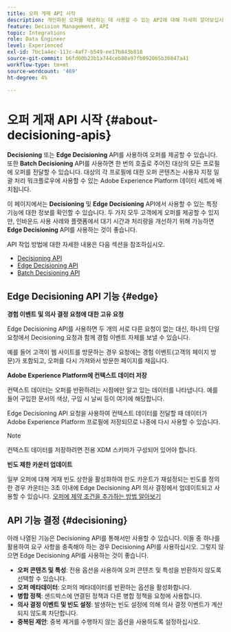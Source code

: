 ```yaml
---
title: 오퍼 게재 API 시작
description: 개인화된 오퍼를 제공하는 데 사용할 수 있는 API에 대해 자세히 알아보십시오.
feature: Decision Management, API
topic: Integrations
role: Data Engineer
level: Experienced
exl-id: 7bc1a4ec-113c-4af7-b549-ee17b843b818
source-git-commit: b6fd60b23b1a744ceb80a97fb092065b36847a41
workflow-type: tm+mt
source-wordcount: '469'
ht-degree: 4%

---
```


# 오퍼 게재 API 시작 {#about-decisioning-apis}

**Decisioning** 또는 **Edge Decisioning** API를 사용하여 오퍼를 제공할 수 있습니다. 또한 **Batch Decisioning** API를 사용하면 한 번의 호출로 주어진 대상의 모든 프로필에 오퍼를 전달할 수 있습니다. 대상의 각 프로필에 대한 오퍼 콘텐츠는 사용자 지정 일괄 처리 워크플로우에 사용할 수 있는 Adobe Experience Platform 데이터 세트에 배치됩니다.

이 페이지에서는 **Decisioning** 및 **Edge Decisioning** API에서 사용할 수 있는 특정 기능에 대한 정보를 확인할 수 있습니다. 두 가지 모두 고객에게 오퍼를 제공할 수 있지만, 인바운드 사용 사례와 플랫폼에서 대기 시간과 처리량을 개선하기 위해 가능하면 **Edge Decisioning** API를 사용하는 것이 좋습니다.

API 작업 방법에 대한 자세한 내용은 다음 섹션을 참조하십시오.
* [Decisioning API](decisioning-api.md)
* [Edge Decisioning API](edge-decisioning-api.md)
* [Batch Decisioning API](batch-decisioning-api.md)

## Edge Decisioning API 기능 {#edge}

**경험 이벤트 및 의사 결정 요청에 대한 고유 요청**

Edge Decisioning API를 사용하면 두 개의 서로 다른 요청이 없는 대신, 하나의 단일 요청에서 Decisioning 요청과 함께 경험 이벤트 자체를 보낼 수 있습니다.

예를 들어 고객이 웹 사이트를 방문하는 경우 요청에는 경험 이벤트(고객의 페이지 방문)가 포함되고, 오퍼를 다시 가져와서 방문한 페이지를 채웁니다.

**Adobe Experience Platform에 컨텍스트 데이터 저장**

컨텍스트 데이터는 오퍼를 반환하려는 시점에만 알고 있는 데이터를 나타냅니다. 예를 들어 구입한 문서의 색상, 구입 시 날씨 등이 여기에 해당합니다.

Edge Decisioning API 요청을 사용하여 컨텍스트 데이터를 전달할 때 데이터가 Adobe Experience Platform 프로필에 저장되므로 나중에 다시 사용할 수 있습니다.

>[!NOTE]
>
>컨텍스트 데이터를 저장하려면 전용 XDM 스키마가 구성되어 있어야 합니다.

**빈도 제한 카운터 업데이트**

일부 오퍼에 대해 게재 빈도 상한을 활성화하여 한도 카운트가 재설정되는 빈도를 정의한 경우 카운터는 3초 이내에 Edge Decisioning API 의사 결정에서 업데이트되고 사용할 수 있습니다. [오퍼에 제약 조건을 추가하는 방법 알아보기](../../offer-library/add-constraints.md)

## API 기능 결정 {#decisioning}

아래 나열된 기능은 Decisioning API를 통해서만 사용할 수 있습니다. 이들 중 하나를 활용하여 요구 사항을 충족해야 하는 경우 Decisioning API를 사용하십시오. 그렇지 않으면 Edge Decisioning API를 사용하는 것이 좋습니다.

* **오퍼 콘텐츠 및 특성**: 전용 옵션을 사용하여 오퍼 콘텐츠 및 특성을 반환하지 않도록 선택할 수 있습니다.
* **오퍼 메타데이터**: 오퍼의 메타데이터를 반환하는 옵션을 활성화합니다.
* **병합 정책**: 샌드박스에 연결된 정책과 다른 병합 정책을 요청에 사용합니다.
* **의사 결정 이벤트 및 빈도 설정**: 발생하는 빈도 설정에 의해 의사 결정 이벤트가 계산되지 않도록 차단합니다.
* **중복된 제안**: 중복 제거를 수행하지 않는 옵션을 사용하도록 설정하십시오.
